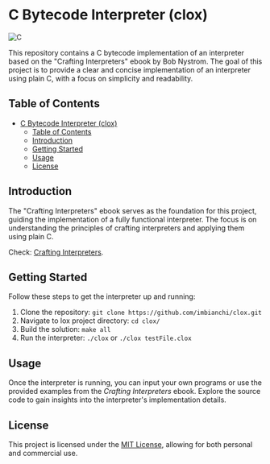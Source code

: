 # C Bytecode Interpreter (clox)

![C](https://img.shields.io/badge/C)

This repository contains a C bytecode implementation of an interpreter based on the "Crafting Interpreters" ebook by Bob Nystrom. The goal of this project is to provide a clear and concise implementation of an interpreter using plain C, with a focus on simplicity and readability.

## Table of Contents
- [C Bytecode Interpreter (clox)](#c-bytecode-interpreter-clox)
  - [Table of Contents](#table-of-contents)
  - [Introduction](#introduction)
  - [Getting Started](#getting-started)
  - [Usage](#usage)
  - [License](#license)

## Introduction
The "Crafting Interpreters" ebook serves as the foundation for this project, guiding the implementation of a fully functional interpreter. The focus is on understanding the principles of crafting interpreters and applying them using plain C.

Check: [Crafting Interpreters](https://craftinginterpreters.com/).

## Getting Started
Follow these steps to get the interpreter up and running:

1. Clone the repository: `git clone https://github.com/imbianchi/clox.git`
2. Navigate to lox project directory: `cd clox/`
3. Build the solution: `make all`
4. Run the interpreter: `./clox` or `./clox testFile.clox`

## Usage
Once the interpreter is running, you can input your own programs or use the provided examples from the *Crafting Interpreters* ebook. Explore the source code to gain insights into the interpreter's implementation details.

## License
This project is licensed under the [MIT License](LICENSE), allowing for both personal and commercial use.
